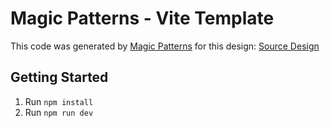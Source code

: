 # Magic Patterns - Vite Template

This code was generated by [Magic Patterns](https://magicpatterns.com) for this design: [Source Design](https://www.magicpatterns.com/c/nmqt4s4ptjz9xfhhfvy57d)

## Getting Started

1. Run `npm install`
2. Run `npm run dev`
